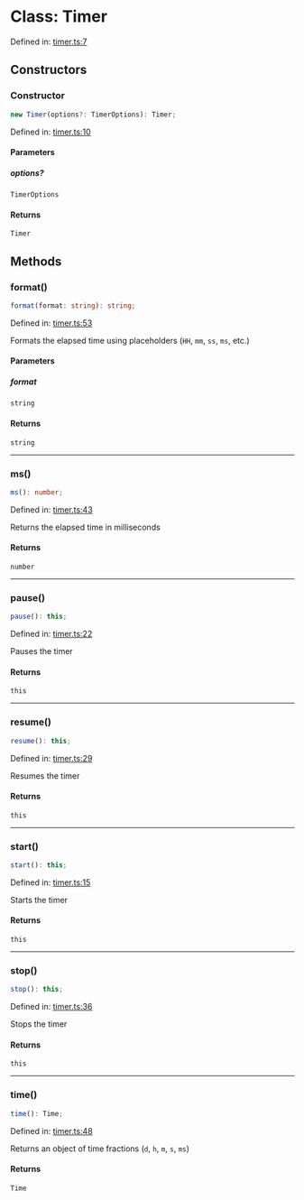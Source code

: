 # Class: Timer

Defined in: [timer.ts:7](https://github.com/freearhey/core-js/blob/b05435e0fc0ce15b21de1f38a8f254420e819c83/src/timer.ts#L7)

## Constructors

### Constructor

```ts
new Timer(options?: TimerOptions): Timer;
```

Defined in: [timer.ts:10](https://github.com/freearhey/core-js/blob/b05435e0fc0ce15b21de1f38a8f254420e819c83/src/timer.ts#L10)

#### Parameters

##### options?

`TimerOptions`

#### Returns

`Timer`

## Methods

### format()

```ts
format(format: string): string;
```

Defined in: [timer.ts:53](https://github.com/freearhey/core-js/blob/b05435e0fc0ce15b21de1f38a8f254420e819c83/src/timer.ts#L53)

Formats the elapsed time using placeholders (`HH`, `mm`, `ss`, `ms`, etc.)

#### Parameters

##### format

`string`

#### Returns

`string`

***

### ms()

```ts
ms(): number;
```

Defined in: [timer.ts:43](https://github.com/freearhey/core-js/blob/b05435e0fc0ce15b21de1f38a8f254420e819c83/src/timer.ts#L43)

Returns the elapsed time in milliseconds

#### Returns

`number`

***

### pause()

```ts
pause(): this;
```

Defined in: [timer.ts:22](https://github.com/freearhey/core-js/blob/b05435e0fc0ce15b21de1f38a8f254420e819c83/src/timer.ts#L22)

Pauses the timer

#### Returns

`this`

***

### resume()

```ts
resume(): this;
```

Defined in: [timer.ts:29](https://github.com/freearhey/core-js/blob/b05435e0fc0ce15b21de1f38a8f254420e819c83/src/timer.ts#L29)

Resumes the timer

#### Returns

`this`

***

### start()

```ts
start(): this;
```

Defined in: [timer.ts:15](https://github.com/freearhey/core-js/blob/b05435e0fc0ce15b21de1f38a8f254420e819c83/src/timer.ts#L15)

Starts the timer

#### Returns

`this`

***

### stop()

```ts
stop(): this;
```

Defined in: [timer.ts:36](https://github.com/freearhey/core-js/blob/b05435e0fc0ce15b21de1f38a8f254420e819c83/src/timer.ts#L36)

Stops the timer

#### Returns

`this`

***

### time()

```ts
time(): Time;
```

Defined in: [timer.ts:48](https://github.com/freearhey/core-js/blob/b05435e0fc0ce15b21de1f38a8f254420e819c83/src/timer.ts#L48)

Returns an object of time fractions (`d`, `h`, `m`, `s`, `ms`)

#### Returns

`Time`

